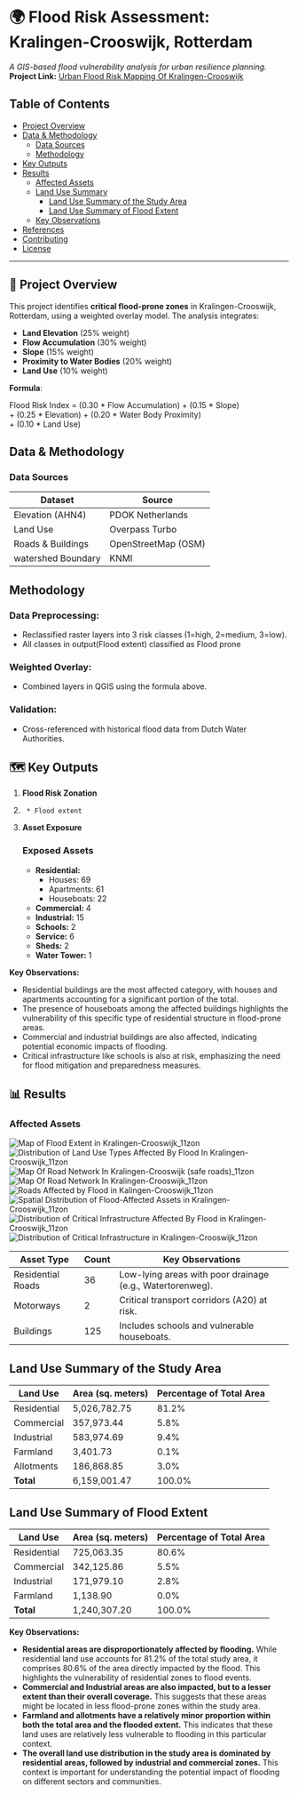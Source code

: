 
# 🌍 Flood Risk Assessment: Kralingen-Crooswijk, Rotterdam  
*A GIS-based flood vulnerability analysis for urban resilience planning.*  
**Project Link:** [Urban Flood Risk Mapping Of Kralingen-Crooswijk](https://paulkelvin.github.io/Urban-Flood-Risk-Mapping_Kralingen-Crooswijk/)

## Table of Contents

* [Project Overview](#project-overview)
* [Data & Methodology](#data--methodology)
    * [Data Sources](#data-sources)
    * [Methodology](#methodology)
* [Key Outputs](#key-outputs)
* [Results](#results)
    * [Affected Assets](#affected-assets)
    * [Land Use Summary](#land-use-summary)
        * [Land Use Summary of the Study Area](#land-use-summary-of-the-study-area)
        * [Land Use Summary of Flood Extent](#land-use-summary-of-flood-extent)
    * [Key Observations](#key-observations)
* [References](#references) 
* [Contributing](#contributing)
* [License](#license)

---

## 📌 Project Overview  
This project identifies **critical flood-prone zones** in Kralingen-Crooswijk, Rotterdam, using a weighted overlay model. The analysis integrates:  
- **Land Elevation** (25% weight)  
- **Flow Accumulation** (30% weight)  
- **Slope** (15% weight)  
- **Proximity to Water Bodies** (20% weight)  
- **Land Use** (10% weight)  

**Formula**:  

Flood Risk Index = (0.30 * Flow Accumulation) + (0.15 * Slope)  
                + (0.25 * Elevation) + (0.20 * Water Body Proximity)  
                + (0.10 * Land Use)  
## Data & Methodology

### Data Sources

| Dataset              | Source              |
|----------------------|----------------------|
| Elevation (AHN4)     | PDOK Netherlands    |
| Land Use            | Overpass Turbo    |
| Roads & Buildings    | OpenStreetMap (OSM) |
| watershed Boundary    |       KNMI         |

## Methodology

### Data Preprocessing:

* Reclassified raster layers into 3 risk classes (1=high, 2=medium, 3=low).
* All classes in output(Flood extent) classified as Flood prone

### Weighted Overlay:

* Combined layers in QGIS using the formula above.

### Validation:

* Cross-referenced with historical flood data from Dutch Water Authorities.

## 🗺️ Key Outputs

1.  **Flood Risk Zonation**
2.      * Flood extent

3.  **Asset Exposure**
       ### Exposed Assets
      
      * **Residential:**
          * Houses: 69
          * Apartments: 61
          * Houseboats: 22 
      * **Commercial:** 4
      * **Industrial:** 15
      * **Schools:** 2
      * **Service:** 6
      * **Sheds:** 2
      * **Water Tower:** 1

**Key Observations:**
* Residential buildings are the most affected category, with houses and apartments accounting for a significant portion of the total.
* The presence of houseboats among the affected buildings highlights the vulnerability of this specific type of residential structure in flood-prone areas.
* Commercial and industrial buildings are also affected, indicating potential economic impacts of flooding.
* Critical infrastructure like schools is also at risk, emphasizing the need for flood mitigation and preparedness measures.

## 📊 Results

### Affected Assets
![Map of Flood Extent in Kralingen-Crooswijk_11zon](https://github.com/user-attachments/assets/a4ab0c5c-4df0-4b13-b9fe-7ebb6386bd24)
![Distribution of Land Use Types Affected By Flood In Kralingen-Crooswijk_11zon](https://github.com/user-attachments/assets/7f4900a8-d01e-4ce2-980c-02f986ad8cf6)
![Map Of Road Network In Kralingen-Crooswijk (safe roads)_11zon](https://github.com/user-attachments/assets/87eef787-4164-46b3-9e0b-448ced4a43f1)
![Map Of Road Network In Kralingen-Crooswijk_11zon](https://github.com/user-attachments/assets/5cfef5eb-81be-4d6e-a354-9bc30c102a1d)
![Roads Affected by Flood in Kalingen-Crooswijk_11zon](https://github.com/user-attachments/assets/76fd57a1-069e-48fd-854b-95b3d6e7e42e)
![Spatial Distribution of Flood-Affected Assets in Kralingen-Crooswijk_11zon](https://github.com/user-attachments/assets/31e918a3-4765-4d85-a42c-2388625131d9)
![Distribution of Critical Infrastructure Affected By Flood in Kralingen-Crooswijk_11zon](https://github.com/user-attachments/assets/ae52cf1b-761f-4b32-8b3a-51554f902007)
![Distribution of Critical Infrastructure in Kralingen-Crooswijk_11zon](https://github.com/user-attachments/assets/4646c431-60dd-4dfc-90f6-3a5210d49eaa)


| Asset Type | Count | Key Observations                                       |
|------------|------|----------------------------------------------------------|
| Residential Roads | 36   | Low-lying areas with poor drainage (e.g., Watertorenweg). |
| Motorways       | 2    | Critical transport corridors (A20) at risk.            |
| Buildings       | 125  | Includes schools and vulnerable houseboats.           |


## Land Use Summary of the Study Area

| Land Use   | Area (sq. meters) | Percentage of Total Area |
|------------|------------------|-------------------------|
| Residential | 5,026,782.75     | 81.2%                  | 
| Commercial  | 357,973.44      | 5.8%                  |
| Industrial  | 583,974.69      | 9.4%                  |
| Farmland   | 3,401.73        | 0.1%                  |
| Allotments  | 186,868.85      | 3.0%                  | 
| **Total**    | 6,159,001.47     | 100.0%                 |


## Land Use Summary of Flood Extent

| Land Use   | Area (sq. meters) | Percentage of Total Area |
|------------|------------------|-------------------------|
| Residential | 725,063.35     | 80.6%                  | 
| Commercial  | 342,125.86      | 5.5%                  |
| Industrial  | 171,979.10      | 2.8%                  |
| Farmland   | 1,138.90        | 0.0%                  |
| **Total**    | 1,240,307.20     | 100.0%                 |


**Key Observations:**

* **Residential areas are disproportionately affected by flooding.** While residential land use accounts for 81.2% of the total study area, it comprises 80.6% of the area directly impacted by the flood. This highlights the vulnerability of residential zones to flood events.
* **Commercial and Industrial areas are also impacted, but to a lesser extent than their overall coverage.** This suggests that these areas might be located in less flood-prone zones within the study area.
* **Farmland and allotments have a relatively minor proportion within both the total area and the flooded extent.** This indicates that these land uses are relatively less vulnerable to flooding in this particular context.
* **The overall land use distribution in the study area is dominated by residential areas, followed by industrial and commercial zones.** This context is important for understanding the potential impact of flooding on different sectors and communities.
